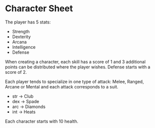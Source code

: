 # Character Sheet

The player has 5 stats:

- Strength
- Dexterity
- Arcana
- Intelligence
- Defense

When creating a character, each skill has a score of 1 and 3 additional points can be distributed where the player wishes. Defense starts with a score of 2.

Each player tends to specialize in one type of attack: Melee, Ranged, Arcane or Mental and each attack corresponds to a suit.

- str -> Club
- dex -> Spade
- arc -> Diamonds
- int -> Heats

Each character starts with 10 health.
